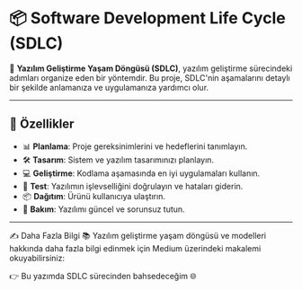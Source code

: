 
 # 📦 Software Development Life Cycle (SDLC)

🚀 **Yazılım Geliştirme Yaşam Döngüsü (SDLC)**, yazılım geliştirme sürecindeki adımları organize eden bir yöntemdir. Bu proje, SDLC'nin aşamalarını detaylı bir şekilde anlamanıza ve uygulamanıza yardımcı olur.

---

## 📝 Özellikler
- 📊 **Planlama**: Proje gereksinimlerini ve hedeflerini tanımlayın.
- 🛠️ **Tasarım**: Sistem ve yazılım tasarımınızı planlayın.
- 💻 **Geliştirme**: Kodlama aşamasında en iyi uygulamaları kullanın.
- 🧪 **Test**: Yazılımın işlevselliğini doğrulayın ve hataları giderin.
- 📦 **Dağıtım**: Ürünü kullanıcıya ulaştırın.
- 🔄 **Bakım**: Yazılımı güncel ve sorunsuz tutun.

---
✍️ Daha Fazla Bilgi
📚 Yazılım geliştirme yaşam döngüsü ve modelleri hakkında daha fazla bilgi edinmek için Medium üzerindeki makalemi okuyabilirsiniz:

👉 Bu yazımda SDLC sürecinden bahsedeceğim 🌐
